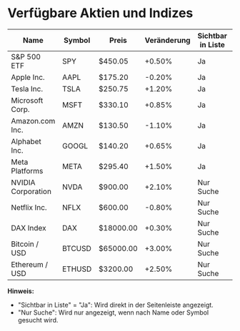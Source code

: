 # Verfügbare Aktien und Indizes

| Name                   | Symbol   | Preis     | Veränderung | Sichtbar in Liste | Typ         |
|------------------------|----------|-----------|-------------|-------------------|-------------|
| S&P 500 ETF            | SPY      | $450.05   | +0.50%      | Ja                | ETF         |
| Apple Inc.             | AAPL     | $175.20   | -0.20%      | Ja                | Aktie       |
| Tesla Inc.             | TSLA     | $250.75   | +1.20%      | Ja                | Aktie       |
| Microsoft Corp.        | MSFT     | $330.10   | +0.85%      | Ja                | Aktie       |
| Amazon.com Inc.        | AMZN     | $130.50   | -1.10%      | Ja                | Aktie       |
| Alphabet Inc.          | GOOGL    | $140.20   | +0.65%      | Ja                | Aktie       |
| Meta Platforms         | META     | $295.40   | +1.50%      | Ja                | Aktie       |
| NVIDIA Corporation     | NVDA     | $900.00   | +2.10%      | Nur Suche         | Aktie       |
| Netflix Inc.           | NFLX     | $600.00   | -0.80%      | Nur Suche         | Aktie       |
| DAX Index              | DAX      | $18000.00 | +0.30%      | Nur Suche         | Index       |
| Bitcoin / USD          | BTCUSD   | $65000.00 | +3.00%      | Nur Suche         | Krypto      |
| Ethereum / USD         | ETHUSD   | $3200.00  | +2.50%      | Nur Suche         | Krypto      |

**Hinweis:**  
- "Sichtbar in Liste" = "Ja": Wird direkt in der Seitenleiste angezeigt.  
- "Nur Suche": Wird nur angezeigt, wenn nach Name oder Symbol gesucht wird.

